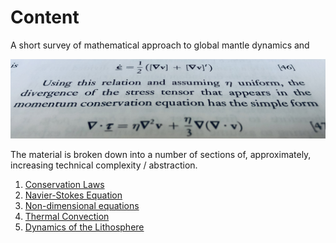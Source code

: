 # Content

A short survey of mathematical approach to global mantle dynamics and 

![](Diagrams/MathematicalModellingBanner.png)

The material is broken down into a number of sections of, approximately, increasing technical complexity / abstraction. 

  1. [Conservation Laws](ContinuumMechanics.md)
  1. [Navier-Stokes Equation](NavierStokes.md)
  1. [Non-dimensional equations](MantleDynamics.md)
  1. [Thermal Convection](ThermalConvection.md)
  1. [Dynamics of the Lithosphere](LithosphericDynamics.md)

